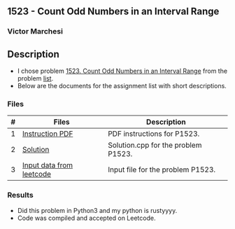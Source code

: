 ## 1523 - Count Odd Numbers in an Interval Range
### Victor Marchesi

## Description

- I chose problem [1523. Count Odd Numbers in an Interval Range](https://leetcode.com/problems/palindrome-number/description/) from the problem [list](https://github.com/rugbyprof/4883-Programming_Techniques/tree/master/Assignments/05-A05).
- Below are the documents for the assignment list with short descriptions.

### Files

|   #   | Files    | Description                      |
| :---: | -------- | -------------------------------- |
|  1  | [Instruction PDF](./P1523.pdf) | PDF instructions for P1523. |
|  2  | [Solution](./solution.cpp) | Solution.cpp for the problem P1523. |
|  3  | [Input data from leetcode](./input.txt) | Input file for the problem P1523. |

### Results

- Did this problem in Python3 and my python is rustyyyy.
- Code was compiled and accepted on Leetcode.